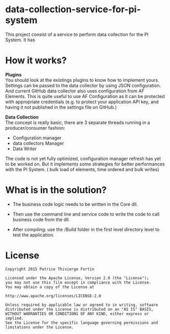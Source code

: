 # data-collection-service-for-pi-system

This project consist of a service to perform data collection for the PI System.  It has 


# How it works?

**Plugins**  
You should look at the existings plugins to know how to implement yours.  Settings can be passed to the data collector by using JSON configuration.  And current GitHub data collector also uses configuration from AF Elements.  This is quite useful to use AF Configuration as it can be protected with appropriate credentials (e.g. to protect your application API key, and having it not published in the settings file on GitHub.)

**Data Collection**  
The concept is really basic, there are 3 separate threads running in a producer/consumer fashion:
+ Configuration manager
+ data collectors Manager
+ Data Writer

The code is not yet fully optimized, configuration manager refresh has yet to be worked on.
But it implements some strategies for better performances with the PI System. ( bulk load of elements, time ordered and bulk writes)


# What is in the solution? 

+ The business code logic needs to be written in the Core dll.

+ Then use the command line and service code to write the code to call business code from the dll.

+ After compiling:  use the /Build folder in the first level directory level to test the application.


# License
 
    Copyright 2015 Patrice Thivierge Fortin
 
    Licensed under the Apache License, Version 2.0 (the "License");
    you may not use this file except in compliance with the License.
    You may obtain a copy of the License at
 
    http://www.apache.org/licenses/LICENSE-2.0
 
    Unless required by applicable law or agreed to in writing, software
    distributed under the License is distributed on an "AS IS" BASIS,
    WITHOUT WARRANTIES OR CONDITIONS OF ANY KIND, either express or implied.
    See the License for the specific language governing permissions and
    limitations under the License.
